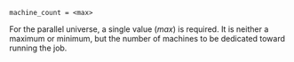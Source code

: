     machine_count = <max>

For the parallel universe, a single value (*max*) is required. It is
neither a maximum or minimum, but the number of machines to be dedicated
toward running the job.

